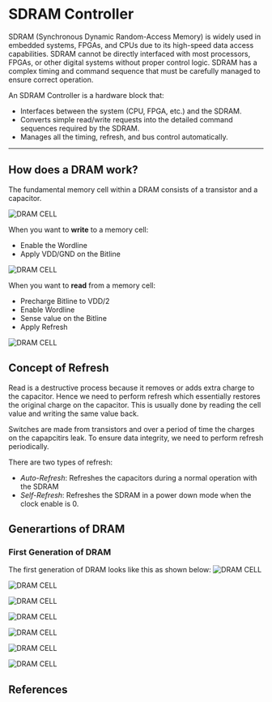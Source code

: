 # SDRAM Controller

SDRAM (Synchronous Dynamic Random-Access Memory) is widely used in embedded systems, FPGAs, and CPUs due to its high-speed data access capabilities. SDRAM cannot be directly interfaced with most processors, FPGAs, or other digital systems without proper control logic. SDRAM has a complex timing and command sequence that must be carefully managed to ensure correct operation.

An SDRAM Controller is a hardware block that:
- Interfaces between the system (CPU, FPGA, etc.) and the SDRAM.
- Converts simple read/write requests into the detailed command sequences required by the SDRAM.
- Manages all the timing, refresh, and bus control automatically.

---

## How does a DRAM work?

The fundamental memory cell within a DRAM consists of a transistor and a capacitor. 

![DRAM CELL](https://github.com/shraddha375/sdram_controller/blob/main/images/image_1.jpg)

When you want to **write** to a memory cell:
- Enable the Wordline
- Apply VDD/GND on the Bitline

![DRAM CELL](https://github.com/shraddha375/sdram_controller/blob/main/images/image_2.jpg)

 When you want to **read** from a memory cell:
- Precharge Bitline to VDD/2
- Enable Wordline
- Sense value on the Bitline
- Apply Refresh 

![DRAM CELL](https://github.com/shraddha375/sdram_controller/blob/main/images/image_3.jpg)

## Concept of Refresh

Read is a destructive process because it removes or adds extra charge to the capacitor. Hence we need to perform refresh which essentially restores the original charge on the capacitor. This is usually done by reading the cell value and writing the same value back.

Switches are made from transistors and over a period of time the charges on the capapcitirs leak. To ensure data integrity, we need to perform refresh periodically.

There are two types of refresh: 
- *Auto-Refresh*: Refreshes the capacitors during a normal operation with the SDRAM
- *Self-Refresh*: Refreshes the SDRAM in a power down mode when the clock enable is 0.

## Generartions of DRAM

### First Generation of DRAM

The first generation of DRAM looks like this as shown below: 
![DRAM CELL](https://github.com/shraddha375/sdram_controller/blob/main/images/image_4.jpg)

![DRAM CELL](https://github.com/shraddha375/sdram_controller/blob/main/images/image_5.jpg)

![DRAM CELL](https://github.com/shraddha375/sdram_controller/blob/main/images/image_6.jpg)

![DRAM CELL](https://github.com/shraddha375/sdram_controller/blob/main/images/image_7.jpg)

![DRAM CELL](https://github.com/shraddha375/sdram_controller/blob/main/images/image_8.jpg)

![DRAM CELL](https://github.com/shraddha375/sdram_controller/blob/main/images/image_9.jpg)

![DRAM CELL](https://github.com/shraddha375/sdram_controller/blob/main/images/image_10.jpg)






## References

